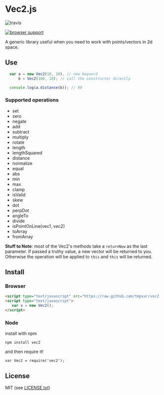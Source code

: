 # Vec2.js

![travis](https://api.travis-ci.org/tmpvar/vec2.js.png)

[![browser support](https://ci.testling.com/tmpvar/vec2.js.png)](http://ci.testling.com/tmpvar/vec2.js)

  A generic library useful when you need to work with points/vectors in 2d space.

## Use

```javascript
  var a = new Vec2(10, 10), // new keyword
      b = Vec2(100, 10); // call the constructor directly

  console.log(a.distance(b)); // 90
```

### Supported operations

 * set
 * zero
 * negate
 * add
 * subtract
 * multiply
 * rotate
 * length
 * lengthSquared
 * distance
 * normalize
 * equal
 * abs
 * min
 * max
 * clamp
 * isValid
 * skew
 * dot
 * perpDot
 * angleTo
 * divide
 * isPointOnLine(vec1, vec2)
 * toArray
 * fromArray

**Stuff to Note**: most of the Vec2's methods take a `returnNew` as the last parameter.  If passed a truthy value, a new vector will be returned to you.  Otherwise the operation will be applied to `this` and `this` will be returned.

## Install

### Browser

```html
<script type="text/javascript" src="https://raw.github.com/tmpvar/vec2.js/master/vec2.min.js"></script>
<script type="text/javascript">
   var v = new Vec2();
</script>
```

### Node

install with npm

    npm install vec2

and then require it!

    var Vec2 = require('vec2');


## License

MIT (see [LICENSE.txt](blob/master/LICENSE.txt))